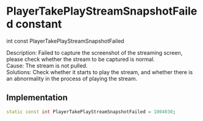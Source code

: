 


# PlayerTakePlayStreamSnapshotFailed constant







int const PlayerTakePlayStreamSnapshotFailed
  




<p>Description: Failed to capture the screenshot of the streaming screen, please check whether the stream to be captured is normal. <br>Cause: The stream is not pulled. <br>Solutions: Check whether it starts to play the stream, and whether there is an abnormality in the process of playing the stream.</p>



## Implementation

```dart
static const int PlayerTakePlayStreamSnapshotFailed = 1004030;
```







